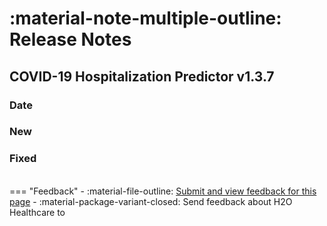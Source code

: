 # :material-note-multiple-outline: Release Notes


## COVID-19 Hospitalization Predictor v1.3.7 

### Date

### New 

### Fixed 


<br>
=== "Feedback"
    - :material-file-outline: <a href="" target="_blank">Submit and view feedback for this page</a>
    - :material-package-variant-closed: Send feedback about H2O Healthcare to <dmitry.gordeev@h2o.ai>
